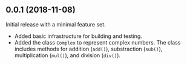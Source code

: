 ## 0.0.1 (2018-11-08)

Initial release with a minimal feature set.

- Added basic infrastructure for building and testing.
- Added the class `Complex` to represent complex numbers. The class includes methods for addition (`add()`), substraction (`sub()`), multiplication (`mul()`), and division (`div()`).